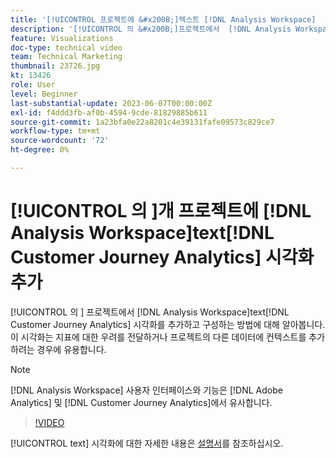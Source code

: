 ```yaml
---
title: '[!UICONTROL 프로젝트에 &#x200B;]텍스트 [!DNL Analysis Workspace]  시각화 추가'
description: '[!UICONTROL 의 &#x200B;]프로젝트에서  [!DNL Analysis Workspace] text [!DNL Customer Journey Analytics] 시각화를 추가하고 구성하는 방법에 대해 알아봅니다.'
feature: Visualizations
doc-type: technical video
team: Technical Marketing
thumbnail: 23726.jpg
kt: 13426
role: User
level: Beginner
last-substantial-update: 2023-06-07T00:00:00Z
exl-id: f4ddd3fb-af0b-4594-9cde-81829885b611
source-git-commit: 1a23bfa0e22a8201c4e39131fafe09573c829ce7
workflow-type: tm+mt
source-wordcount: '72'
ht-degree: 0%

---
```


# [!UICONTROL 의 &#x200B;]개 프로젝트에 [!DNL Analysis Workspace]text[!DNL Customer Journey Analytics] 시각화 추가

[!UICONTROL 의 &#x200B;] 프로젝트에서 [!DNL Analysis Workspace]text[!DNL Customer Journey Analytics] 시각화를 추가하고 구성하는 방법에 대해 알아봅니다. 이 시각화는 지표에 대한 우려를 전달하거나 프로젝트의 다른 데이터에 컨텍스트를 추가하려는 경우에 유용합니다.

>[!NOTE]
>
>[!DNL Analysis Workspace] 사용자 인터페이스와 기능은 [!DNL Adobe Analytics] 및 [!DNL Customer Journey Analytics]에서 유사합니다.

>[!VIDEO](https://video.tv.adobe.com/v/23726/?quality=12&learn=on)

[!UICONTROL text] 시각화에 대한 자세한 내용은 [설명서](https://experienceleague.adobe.com/docs/analytics-platform/using/cja-workspace/visualizations/text.html)를 참조하십시오.
